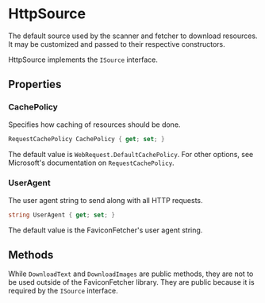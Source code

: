 # HttpSource

The default source used by the scanner and fetcher to download resources.  It may be customized and passed to their respective constructors.

HttpSource implements the `ISource` interface.


## Properties


### CachePolicy

Specifies how caching of resources should be done.

```csharp
RequestCachePolicy CachePolicy { get; set; }
```

The default value is `WebRequest.DefaultCachePolicy`.  For other options, see Microsoft's documentation on `RequestCachePolicy`.


### UserAgent

The user agent string to send along with all HTTP requests.

```csharp
string UserAgent { get; set; }
```

The default value is the FaviconFetcher's user agent string.


## Methods

While `DownloadText` and `DownloadImages` are public methods, they are not to be used outside of the FaviconFetcher library.  They are public because it is required by the `ISource` interface.
